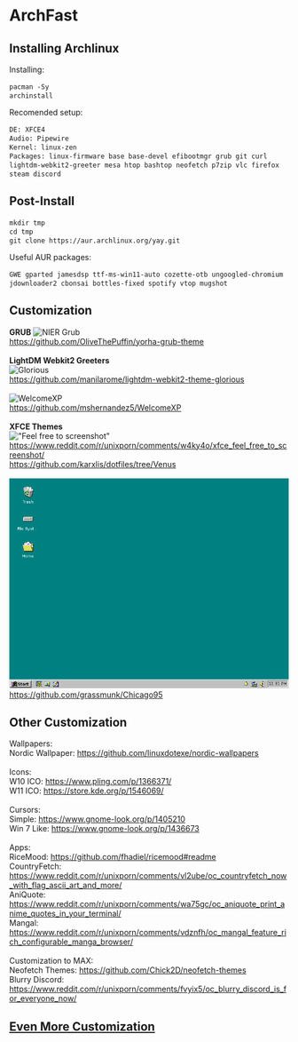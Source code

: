 # ArchFast
## Installing Archlinux
Installing:
```
pacman -Sy
archinstall
```
Recomended setup:
```
DE: XFCE4
Audio: Pipewire
Kernel: linux-zen
Packages: linux-firmware base base-devel efibootmgr grub git curl lightdm-webkit2-greeter mesa htop bashtop neofetch p7zip vlc firefox steam discord 
```
## Post-Install
```
mkdir tmp
cd tmp
git clone https://aur.archlinux.org/yay.git
```
Useful AUR packages:
```
GWE gparted jamesdsp ttf-ms-win11-auto cozette-otb ungoogled-chromium jdownloader2 cbonsai bottles-fixed spotify vtop mugshot
```
## Customization
**GRUB**
![NIER Grub](https://github.com/OliveThePuffin/yorha-grub-theme/raw/master/preview.png)
<br/>https://github.com/OliveThePuffin/yorha-grub-theme
<br/><br/>**LightDM Webkit2 Greeters**
<br/>![Glorious](https://github.com/manilarome/lightdm-webkit2-theme-glorious/blob/master/glorious.gif)
<br/>https://github.com/manilarome/lightdm-webkit2-theme-glorious
<br/><br/>![WelcomeXP](https://github.com/mshernandez5/WelcomeXP/blob/master/screenshot/login.png)
<br/>https://github.com/mshernandez5/WelcomeXP
<br/><br/>**XFCE Themes**
<br/>!["Feel free to screenshot"](https://i.redd.it/oguf9bet6yc91.png)
<br/>https://www.reddit.com/r/unixporn/comments/w4ky4o/xfce_feel_free_to_screenshot/
<br/>https://github.com/karxlis/dotfiles/tree/Venus
<br/><br/>![Chicago95](https://github.com/grassmunk/Chicago95/raw/master/Screenshots/Chicago95_Desktop.png)
<br/>https://github.com/grassmunk/Chicago95

## Other Customization
Wallpapers:
<br/>Nordic Wallpaper: https://github.com/linuxdotexe/nordic-wallpapers
<br/><br/>Icons:
<br/>W10 ICO: https://www.pling.com/p/1366371/
<br/>W11 ICO: https://store.kde.org/p/1546069/
<br/><br/>Cursors:
<br/>Simple: https://www.gnome-look.org/p/1405210
<br/>Win 7 Like: https://www.gnome-look.org/p/1436673
<br/><br/>Apps:
<br/>RiceMood: https://github.com/fhadiel/ricemood#readme
<br/>CountryFetch: https://www.reddit.com/r/unixporn/comments/vl2ube/oc_countryfetch_now_with_flag_ascii_art_and_more/
<br/>AniQuote: https://www.reddit.com/r/unixporn/comments/wa75gc/oc_aniquote_print_anime_quotes_in_your_terminal/
<br/>Mangal: https://www.reddit.com/r/unixporn/comments/vdznfh/oc_mangal_feature_rich_configurable_manga_browser/
<br/><br/>Customization to MAX:
<br/>Neofetch Themes: https://github.com/Chick2D/neofetch-themes
<br/>Blurry Discord: https://www.reddit.com/r/unixporn/comments/fvyix5/oc_blurry_discord_is_for_everyone_now/
## [Even More Customization](https://www.reddit.com/r/unixporn)

